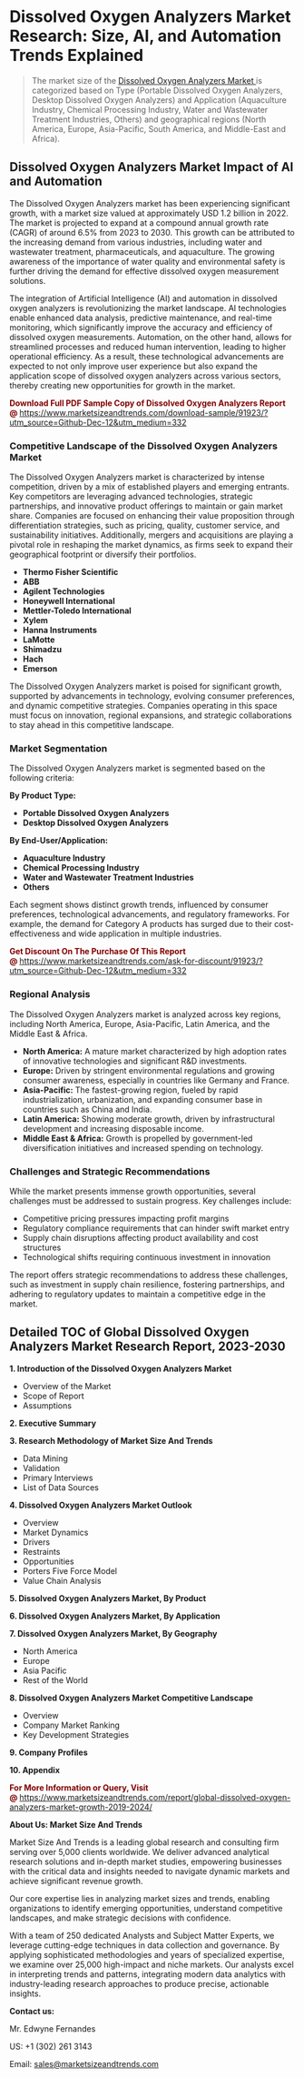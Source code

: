 <H1>Dissolved Oxygen Analyzers Market Research: Size, AI, and Automation Trends Explained</H1><blockquote><p>The market size of the <a href="https://www.marketsizeandtrends.com/download-sample/91923/?utm_source=Github-Dec-12&amp;utm_medium=332" target="_blank">Dissolved Oxygen Analyzers Market </a>is categorized based on Type (Portable Dissolved Oxygen Analyzers, Desktop Dissolved Oxygen Analyzers) and Application (Aquaculture Industry, Chemical Processing Industry, Water and Wastewater Treatment Industries, Others) and geographical regions (North America, Europe, Asia-Pacific, South America, and Middle-East and Africa).</p></blockquote><p><h2>Dissolved Oxygen Analyzers Market Impact of AI and Automation</h2><p>The Dissolved Oxygen Analyzers market has been experiencing significant growth, with a market size valued at approximately USD 1.2 billion in 2022. The market is projected to expand at a compound annual growth rate (CAGR) of around 6.5% from 2023 to 2030. This growth can be attributed to the increasing demand from various industries, including water and wastewater treatment, pharmaceuticals, and aquaculture. The growing awareness of the importance of water quality and environmental safety is further driving the demand for effective dissolved oxygen measurement solutions.</p><p>The integration of Artificial Intelligence (AI) and automation in dissolved oxygen analyzers is revolutionizing the market landscape. AI technologies enable enhanced data analysis, predictive maintenance, and real-time monitoring, which significantly improve the accuracy and efficiency of dissolved oxygen measurements. Automation, on the other hand, allows for streamlined processes and reduced human intervention, leading to higher operational efficiency. As a result, these technological advancements are expected to not only improve user experience but also expand the application scope of dissolved oxygen analyzers across various sectors, thereby creating new opportunities for growth in the market.</p></p><p><strong><span style="color: #800000;">Download Full PDF Sample Copy of Dissolved Oxygen Analyzers Report @</span>&nbsp;</strong><a href="https://www.marketsizeandtrends.com/download-sample/91923/?utm_source=Github-Dec-12&amp;utm_medium=332">https://www.marketsizeandtrends.com/download-sample/91923/?utm_source=Github-Dec-12&amp;utm_medium=332</a></p><h3>Competitive Landscape of the Dissolved Oxygen Analyzers Market</h3><p>The Dissolved Oxygen Analyzers market is characterized by intense competition, driven by a mix of established players and emerging entrants. Key competitors are leveraging advanced technologies, strategic partnerships, and innovative product offerings to maintain or gain market share. Companies are focused on enhancing their value proposition through differentiation strategies, such as pricing, quality, customer service, and sustainability initiatives. Additionally, mergers and acquisitions are playing a pivotal role in reshaping the market dynamics, as firms seek to expand their geographical footprint or diversify their portfolios.</p><p><strong><p><ul><li>Thermo Fisher Scientific </li><li> ABB </li><li> Agilent Technologies </li><li> Honeywell International </li><li> Mettler-Toledo International </li><li> Xylem </li><li> Hanna Instruments </li><li> LaMotte </li><li> Shimadzu </li><li> Hach </li><li> Emerson</p></li></ul></p></strong></p><p>The Dissolved Oxygen Analyzers market is poised for significant growth, supported by advancements in technology, evolving consumer preferences, and dynamic competitive strategies. Companies operating in this space must focus on innovation, regional expansions, and strategic collaborations to stay ahead in this competitive landscape.</p><h3>Market Segmentation</h3><p>The Dissolved Oxygen Analyzers market is segmented based on the following criteria:</p><p><strong>By Product Type:</strong></p><p><strong><p><ul><li>Portable Dissolved Oxygen Analyzers </li><li> Desktop Dissolved Oxygen Analyzers</p></li></ul></p></strong></p><p><strong>By End-User/Application:</strong></p><p><strong><p><ul><li>Aquaculture Industry </li><li> Chemical Processing Industry </li><li> Water and Wastewater Treatment Industries </li><li> Others</p></li></ul></p></strong></p><p>Each segment shows distinct growth trends, influenced by consumer preferences, technological advancements, and regulatory frameworks. For example, the demand for Category A products has surged due to their cost-effectiveness and wide application in multiple industries.</p><p><strong><span style="color: #800000;">Get Discount On The Purchase Of This Report @&nbsp;</span></strong><a href="https://www.marketsizeandtrends.com/ask-for-discount/91923/?utm_source=Github-Dec-12&amp;utm_medium=332">https://www.marketsizeandtrends.com/ask-for-discount/91923/?utm_source=Github-Dec-12&amp;utm_medium=332</a></p><h3>Regional Analysis</h3><p>The Dissolved Oxygen Analyzers market is analyzed across key regions, including North America, Europe, Asia-Pacific, Latin America, and the Middle East &amp; Africa.</p><ul><li><strong>North America:</strong> A mature market characterized by high adoption rates of innovative technologies and significant R&amp;D investments.</li><li><strong>Europe:</strong> Driven by stringent environmental regulations and growing consumer awareness, especially in countries like Germany and France.</li><li><strong>Asia-Pacific:</strong> The fastest-growing region, fueled by rapid industrialization, urbanization, and expanding consumer base in countries such as China and India.</li><li><strong>Latin America:</strong> Showing moderate growth, driven by infrastructural development and increasing disposable income.</li><li><strong>Middle East &amp; Africa:</strong> Growth is propelled by government-led diversification initiatives and increased spending on technology.</li></ul><h3>Challenges and Strategic Recommendations</h3><p>While the market presents immense growth opportunities, several challenges must be addressed to sustain progress. Key challenges include:</p><ul><li>Competitive pricing pressures impacting profit margins</li><li>Regulatory compliance requirements that can hinder swift market entry</li><li>Supply chain disruptions affecting product availability and cost structures</li><li>Technological shifts requiring continuous investment in innovation</li></ul><p>The report offers strategic recommendations to address these challenges, such as investment in supply chain resilience, fostering partnerships, and adhering to regulatory updates to maintain a competitive edge in the market.</p><h2>Detailed TOC of Global Dissolved Oxygen Analyzers Market Research Report, 2023-2030</h2><p><strong>1. Introduction of the Dissolved Oxygen Analyzers Market</strong></p><ul><li>Overview of the Market</li><li>Scope of Report</li><li>Assumptions&nbsp;</li></ul><p><strong>2. Executive Summary</strong></p><p><strong>3. Research Methodology of <strong>Market Size And Trends</strong></strong></p><ul><li>Data Mining</li><li>Validation</li><li>Primary Interviews</li><li>List of Data Sources&nbsp;</li></ul><p><strong>4. Dissolved Oxygen Analyzers Market Outlook</strong></p><ul><li>Overview</li><li>Market Dynamics</li><li>Drivers</li><li>Restraints</li><li>Opportunities</li><li>Porters Five Force Model</li><li>Value Chain Analysis&nbsp;</li></ul><p><strong>5. Dissolved Oxygen Analyzers Market, By Product</strong></p><p><strong>6. Dissolved Oxygen Analyzers Market, By Application</strong></p><p><strong>7. Dissolved Oxygen Analyzers Market, By Geography</strong></p><ul><li>North America</li><li>Europe</li><li>Asia Pacific</li><li>Rest of the World&nbsp;</li></ul><p><strong>8. Dissolved Oxygen Analyzers Market Competitive Landscape</strong></p><ul><li>Overview</li><li>Company Market Ranking</li><li>Key Development Strategies&nbsp;</li></ul><p><strong>9. Company Profiles</strong></p><p><strong>10. Appendix</strong></p><p><strong><span style="color: #800000;">For More Information or Query, Visit @&nbsp;</span></strong><a href="https://www.marketsizeandtrends.com/report/global-dissolved-oxygen-analyzers-market-growth-2019-2024/">https://www.marketsizeandtrends.com/report/global-dissolved-oxygen-analyzers-market-growth-2019-2024/</a></p><p></p><p><strong>About Us:&nbsp;Market Size And Trends</strong></p><p>Market Size And Trends&nbsp;is a leading global research and consulting firm serving over 5,000 clients worldwide. We deliver advanced analytical research solutions and in-depth market studies, empowering businesses with the critical data and insights needed to navigate dynamic markets and achieve significant revenue growth.</p><p>Our core expertise lies in analyzing market sizes and trends, enabling organizations to identify emerging opportunities, understand competitive landscapes, and make strategic decisions with confidence.</p><p>With a team of 250 dedicated Analysts and Subject Matter Experts, we leverage cutting-edge techniques in data collection and governance. By applying sophisticated methodologies and years of specialized expertise, we examine over 25,000 high-impact and niche markets. Our analysts excel in interpreting trends and patterns, integrating modern data analytics with industry-leading research approaches to produce precise, actionable insights.</p><p><strong>Contact us:</strong></p><p>Mr. Edwyne Fernandes</p><p>US: +1 (302) 261 3143</p><p>Email: <a href="mailto:sales@marketsizeandtrends.com">sales@marketsizeandtrends.com</a>&nbsp;</p>
